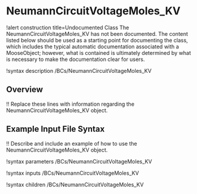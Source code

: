 # NeumannCircuitVoltageMoles_KV

!alert construction title=Undocumented Class
The NeumannCircuitVoltageMoles_KV has not been documented. The content listed below should be used as a starting point for
documenting the class, which includes the typical automatic documentation associated with a
MooseObject; however, what is contained is ultimately determined by what is necessary to make the
documentation clear for users.

!syntax description /BCs/NeumannCircuitVoltageMoles_KV

## Overview

!! Replace these lines with information regarding the NeumannCircuitVoltageMoles_KV object.

## Example Input File Syntax

!! Describe and include an example of how to use the NeumannCircuitVoltageMoles_KV object.

!syntax parameters /BCs/NeumannCircuitVoltageMoles_KV

!syntax inputs /BCs/NeumannCircuitVoltageMoles_KV

!syntax children /BCs/NeumannCircuitVoltageMoles_KV
